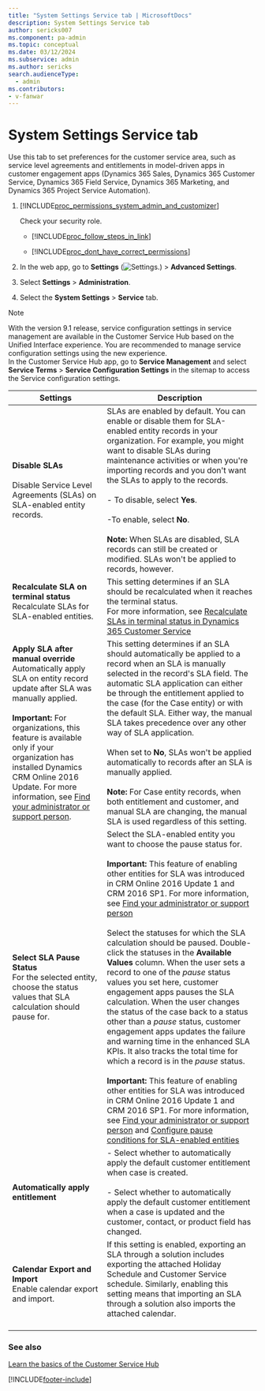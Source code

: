 ```yaml
---
title: "System Settings Service tab | MicrosoftDocs"
description: System Settings Service tab 
author: sericks007
ms.component: pa-admin
ms.topic: conceptual
ms.date: 03/12/2024
ms.subservice: admin
ms.author: sericks
search.audienceType: 
  - admin
ms.contributors:
- v-fanwar
---
```

# System Settings Service tab

Use this tab to set preferences for the customer service area, such as service level agreements and entitlements in model-driven apps in customer engagement apps (Dynamics 365 Sales, Dynamics 365 Customer Service, Dynamics 365 Field Service, Dynamics 365 Marketing, and Dynamics 365 Project Service Automation).  

<!-- legacy procedure -->
  
1. [!INCLUDE[proc_permissions_system_admin_and_customizer](../includes/proc-permissions-system-admin-and-customizer.md)]  
  
    Check your security role.  
  
   - [!INCLUDE[proc_follow_steps_in_link](../includes/proc-follow-steps-in-link.md)]  
  
   - [!INCLUDE[proc_dont_have_correct_permissions](../includes/proc-dont-have-correct-permissions.md)]  
  
2. In the web app, go to **Settings** (![Settings.](media/settings-gear-icon.png "Settings")) > **Advanced Settings**.

3. Select **Settings** > **Administration**.
  
4. Select the **System Settings** > **Service** tab.  
  
> [!NOTE]
> With the version 9.1 release, service configuration settings in service management are available in the Customer Service Hub based on the Unified Interface experience. You are recommended to manage service configuration settings using the new experience. </br>
> In the Customer Service Hub app, go to **Service Management** and select **Service Terms** > **Service Configuration Settings** in the sitemap to access the Service configuration settings. 
  
| Settings |Description|
|-------------------------|--------------------------|
| **Disable SLAs**<br /></br>Disable Service Level Agreements (SLAs) on SLA-enabled entity records. | ​SLAs are enabled by default. You can enable or disable them for SLA-enabled entity records in your organization. For example, you might want to disable SLAs during maintenance activities or when you're importing records and you don't want the SLAs to apply to the records. <br><br>- To disable, select **Yes**. <br><br>-To enable, select **No**. <br><br>**Note:** When SLAs are disabled, SLA records can still be created or modified. SLAs won't be applied to records, however. |
| **Recalculate SLA on terminal status**</br>Recalculate SLAs for SLA-enabled entities.</br>​  |  ​This setting determines if an SLA should be recalculated when it reaches the terminal status.</br>For more information, see [Recalculate SLAs in terminal status in Dynamics 365 Customer Service](/dynamics365/customer-service/administer/enable-sla-recalculation?wt.mc_id=d365cs_inproduct_csac_pages&amp;tabs=customerserviceadmincenter) |
| **Apply SLA after manual override**</br>Automatically apply SLA on entity record update after SLA was manually applied.<br><br>**Important:** For organizations, this feature is available only if your organization has installed Dynamics CRM Online 2016 Update. For more information, see [Find your administrator or support person](/powerapps/user/find-admin).  |  This setting determines if an SLA should automatically be applied to a record when an SLA is manually selected in the record's SLA field. The automatic SLA application can either be through the entitlement applied to the case (for the Case entity) or with the default SLA. Either way, the manual SLA takes precedence over any other way of SLA application. <br><br>When set to **No**, SLAs won't be applied automatically to records after an SLA is manually applied. <br><br>**Note:** For Case entity records, when both entitlement and customer, and manual SLA are changing, the manual SLA is used regardless of this setting. |
| **Select SLA Pause Status**</br>For the selected entity, choose the status values that SLA calculation should pause for. |  ​Select the SLA-enabled entity you want to choose the pause status for. <br><br>**Important:** This feature of enabling other entities for SLA was introduced in CRM Online 2016 Update 1 and CRM 2016 SP1. For more information, see [Find your administrator or support person](/powerapps/user/find-admin) <br><br>Select the statuses for which the SLA calculation should be paused. Double-click the statuses in the **Available Values** column. When the user sets a record to one of the _pause_ status values you set here, customer engagement apps pauses the SLA calculation. When the user changes the status of the case back to a status other than a _pause_ status, customer engagement apps updates the failure and warning time in the enhanced SLA KPIs. It also tracks the total time for which a record is in the _pause_ status.<br><br>**Important:** This feature of enabling other entities for SLA was introduced in CRM Online 2016 Update 1 and CRM 2016 SP1. For more information, see [Find your administrator or support person](/powerapps/user/find-admin) and [Configure pause conditions for SLA-enabled entities](/dynamics365/customer-service/administer/set-pause-conditions-sla?branch=main) |
| **Automatically apply entitlement** |   - Select whether to automatically apply the default customer entitlement when case is created.<br /></br>- Select whether to automatically apply the default customer entitlement when a case is updated and the customer, contact, or product field has changed. |
| **Calendar Export and Import**</br>Enable calendar export and import. |  If this setting is enabled, exporting an SLA through a solution includes exporting the attached Holiday Schedule and Customer Service schedule. Similarly, enabling this setting means that importing an SLA through a solution also imports the attached calendar.</br>​  |

  
### See also  
[Learn the basics of the Customer Service Hub](/dynamics365/customer-service/customer-service-hub-user-guide-basics) 


[!INCLUDE[footer-include](../includes/footer-banner.md)]

